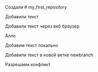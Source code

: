 ﻿Создали # my_first_repository

Добавили текст

Добавили текст через веб браузер

Алло

Добавим текст локально

Добавили текст в новой ветке newbranch

Разрешаем конфликт
